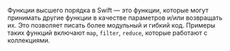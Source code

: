 Функции высшего порядка в Swift — это функции, которые могут принимать другие функции в качестве параметров и/или возвращать их. Это позволяет писать более модульный и гибкий код. Примеры таких функций включают `map`, `filter`, `reduce`, которые работают с коллекциями.